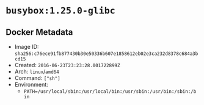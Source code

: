 # `busybox:1.25.0-glibc`

## Docker Metadata

- Image ID: `sha256:c76ece91fb877430b30e50336b607e1858612eb02e3ca232d8378c684a3bcd15`
- Created: `2016-06-23T23:23:28.001722899Z`
- Arch: `linux`/`amd64`
- Command: `["sh"]`
- Environment:
  - `PATH=/usr/local/sbin:/usr/local/bin:/usr/sbin:/usr/bin:/sbin:/bin`
